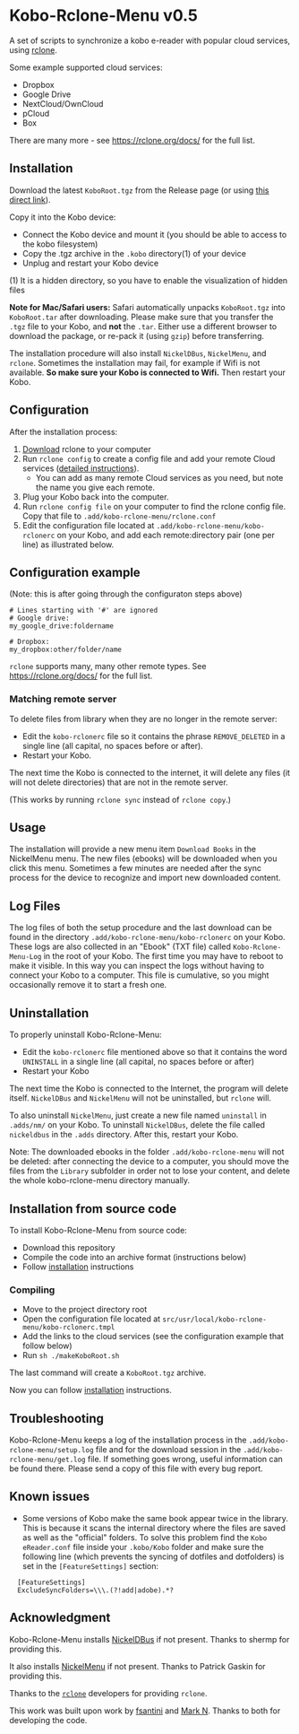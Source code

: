 # Kobo-Rclone-Menu v0.5

A set of scripts to synchronize a kobo e-reader with popular cloud services, using [rclone](https://rclone.org).

Some example supported cloud services:

- Dropbox
- Google Drive
- NextCloud/OwnCloud
- pCloud
- Box

There are many more - see <https://rclone.org/docs/> for the full list.

## <a name="installation"></a>Installation

Download the latest `KoboRoot.tgz` from the Release page (or using [this direct link](https://github.com/pietvo/Kobo-Rclone-Menu/releases/latest)).

Copy it into the Kobo device:

- Connect the Kobo device and mount it (you should be able to access to the kobo filesystem)
- Copy the .tgz archive in the `.kobo` directory(1) of your device
- Unplug and restart your Kobo device

(1) It is a hidden directory, so you have to enable the visualization of hidden files

**Note for Mac/Safari users:** Safari automatically unpacks `KoboRoot.tgz` into `KoboRoot.tar` after downloading. Please make sure that you transfer the `.tgz` file to your Kobo, and **not** the `.tar`. Either use a different browser to download the package, or re-pack it (using `gzip`) before transferring.

The installation procedure will also install `NickelDBus`, `NickelMenu`, and `rclone`. Sometimes the installation may fail, for example if Wifi is not available. **So make sure your Kobo is connected to Wifi.** Then restart your Kobo.

## Configuration

After the installation process:

1. [Download](https://rclone.org/downloads/) rclone to your computer
2. Run `rclone config` to create a config file and add your remote Cloud services ([detailed instructions](https://rclone.org/remote_setup/#configuring-by-copying-the-config-file)).
    - You can add as many remote Cloud services as you need, but note the name you give each remote.
3. Plug your Kobo back into the computer.
4. Run `rclone config file` on your computer to find the rclone config file. Copy that file to `.add/kobo-rclone-menu/rclone.conf`
5. Edit the configuration file located at `.add/kobo-rclone-menu/kobo-rclonerc` on your Kobo, and add each remote:directory pair (one per line) as illustrated below.

## Configuration example

(Note: this is after going through the configuraton steps above)

```
# Lines starting with '#' are ignored
# Google drive:
my_google_drive:foldername

# Dropbox:
my_dropbox:other/folder/name
```

`rclone` supports many, many other remote types. See <https://rclone.org/docs/> for the full list.

### Matching remote server

To delete files from library when they are no longer in the remote server:

- Edit the `kobo-rclonerc` file so it contains the phrase `REMOVE_DELETED` in a single line (all capital, no spaces before or after).
- Restart your Kobo.

The next time the Kobo is connected to the internet, it will delete any files (it will not delete directories) that are not in the remote server.

(This works by running `rclone sync` instead of `rclone copy`.)

## Usage

The installation will provide a new menu item `Download Books` in the NickelMenu menu. The new files (ebooks) will be downloaded when you click this menu. Sometimes a few minutes are needed after the sync process for the device to recognize and import new downloaded content.

## Log Files

The log files of both the setup procedure and the last download can be found in the directory `.add/kobo-rclone-menu/kobo-rclonerc` on your Kobo. These logs are also collected in an "Ebook" (TXT file) called `Kobo-Rclone-Menu-Log` in the root of your Kobo. The first time you may have to reboot to make it visible. In this way you can inspect the logs without having to connect your Kobo to a computer. This file is cumulative, so you might occasionally remove it to start a fresh one.

## Uninstallation

To properly uninstall Kobo-Rclone-Menu:

- Edit the `kobo-rclonerc` file mentioned above so that it contains the word `UNINSTALL` in a single line (all capital, no spaces before or after)
- Restart your Kobo

The next time the Kobo is connected to the Internet, the program will delete itself. `NickelDBus` and `NickelMenu` will not be uninstalled, but `rclone` will.

To also uninstall `NickelMenu`, just create a new file named `uninstall` in `.adds/nm/` on your Kobo. To uninstall `NickelDBus`,  delete the file called `nickeldbus` in the `.adds` directory. After this, restart your Kobo.

Note: The downloaded ebooks in the folder `.add/kobo-rclone-menu` will not be deleted: after connecting the device to a computer, you should move the files from the `Library` subfolder in order not to lose your content, and delete the whole kobo-rclone-menu directory manually.


## Installation from source code

To install Kobo-Rclone-Menu from source code:

- Download this repository
- Compile the code into an archive format (instructions below)
- Follow [installation](#installation) instructions

### Compiling

- Move to the project directory root
- Open the configuration file located at `src/usr/local/kobo-rclone-menu/kobo-rclonerc.tmpl`
- Add the links to the cloud services (see the configuration example that follow below)
- Run `sh ./makeKoboRoot.sh`

The last command will create a `KoboRoot.tgz` archive.

Now you can follow [installation](#installation) instructions.

## Troubleshooting

Kobo-Rclone-Menu keeps a log of the installation process in the `.add/kobo-rclone-menu/setup.log` file and for the download session in the `.add/kobo-rclone-menu/get.log` file. If something goes wrong, useful information can be found there. Please send a copy of this file with every bug report.

## Known issues

* Some versions of Kobo make the same book appear twice in the library. This is because it scans the internal directory where the files are saved as well as the "official" folders. To solve this problem find the `Kobo eReader.conf` file inside your `.kobo/Kobo` folder and make sure the following line (which prevents the syncing of dotfiles and dotfolders) is set in the `[FeatureSettings]` section:
```
  [FeatureSettings]
  ExcludeSyncFolders=\\\.(?!add|adobe).*?
```

## Acknowledgment

Kobo-Rclone-Menu installs [NickelDBus](https://github.com/shermp/NickelDBus) if not present. Thanks to shermp for providing this.

It also installs [NickelMenu](https://pgaskin.net/NickelMenu/) if not present. Thanks to Patrick Gaskin for providing this.

Thanks to the [`rclone`](https://rclone.org) developers for providing `rclone`.

This work was built upon work by [fsantini](https://github.com/fsantini/KoboCloud) and [Mark N](https://github.com/marklar423/KoboCloud-rclone). Thanks to both for developing the code.
